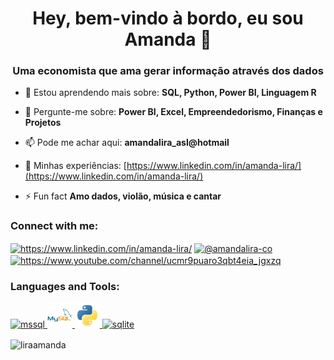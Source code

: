 <h1 align="center">Hey, bem-vindo à bordo, eu sou Amanda 👋</h1>
<h3 align="center">Uma economista que ama gerar informação através dos dados</h3>

- 🌱 Estou aprendendo mais sobre: **SQL, Python, Power BI, Linguagem R**

- 💬 Pergunte-me sobre: **Power BI, Excel, Empreendedorismo, Finanças e Projetos**

- 📫 Pode me achar aqui: **amandalira_asl@hotmail**

- 📄 Minhas experiências: [https://www.linkedin.com/in/amanda-lira/](https://www.linkedin.com/in/amanda-lira/)

- ⚡ Fun fact **Amo dados, violão, música e cantar**

<h3 align="left">Connect with me:</h3>
<p align="left">
<a href="https://linkedin.com/in/https://www.linkedin.com/in/amanda-lira/" target="blank"><img align="center" src="https://raw.githubusercontent.com/rahuldkjain/github-profile-readme-generator/master/src/images/icons/Social/linked-in-alt.svg" alt="https://www.linkedin.com/in/amanda-lira/" height="30" width="40" /></a>
<a href="https://instagram.com/@amandalira-co" target="blank"><img align="center" src="https://raw.githubusercontent.com/rahuldkjain/github-profile-readme-generator/master/src/images/icons/Social/instagram.svg" alt="@amandalira-co" height="30" width="40" /></a>
<a href="https://www.youtube.com/c/https://www.youtube.com/channel/ucmr9puaro3qbt4eia_jgxzq" target="blank"><img align="center" src="https://raw.githubusercontent.com/rahuldkjain/github-profile-readme-generator/master/src/images/icons/Social/youtube.svg" alt="https://www.youtube.com/channel/ucmr9puaro3qbt4eia_jgxzq" height="30" width="40" /></a>
</p>

<h3 align="left">Languages and Tools:</h3>
<p align="left"> <a href="https://www.microsoft.com/en-us/sql-server" target="_blank" rel="noreferrer"> <img src="https://www.svgrepo.com/show/303229/microsoft-sql-server-logo.svg" alt="mssql" width="40" height="40"/> </a> <a href="https://www.mysql.com/" target="_blank" rel="noreferrer"> <img src="https://raw.githubusercontent.com/devicons/devicon/master/icons/mysql/mysql-original-wordmark.svg" alt="mysql" width="40" height="40"/> </a> <a href="https://www.python.org" target="_blank" rel="noreferrer"> <img src="https://raw.githubusercontent.com/devicons/devicon/master/icons/python/python-original.svg" alt="python" width="40" height="40"/> </a> <a href="https://www.sqlite.org/" target="_blank" rel="noreferrer"> <img src="https://www.vectorlogo.zone/logos/sqlite/sqlite-icon.svg" alt="sqlite" width="40" height="40"/> </a> </p>

<p><img align="center" src="https://github-readme-stats.vercel.app/api/top-langs?username=liraamanda&show_icons=true&locale=en&layout=compact" alt="liraamanda" /></p>


<!---

- 👋 Hey, eu sou @liraamanda fique à vontade por aqui
- 👀 Tenho interesse em finanças, anáise de ...
- 🌱 Estou aprendendo um pouco mais sobre a área de Dados
- 💞️ I’m looking to collaborate on ...
- 📫 How to reach me ...


liraamanda/liraamanda is a ✨ special ✨ repository because its `README.md` (this file) appears on your GitHub profile.
You can click the Preview link to take a look at your changes.
--->
